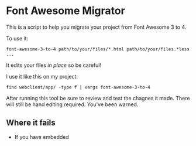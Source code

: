 Font Awesome Migrator
=====================

This is a script to help you migrate your project from Font Awesome 3 to 4.

To use it:

    font-awesome-3-to-4 path/to/your/files/*.html path/to/your/files.*less ...

It edits your files *in place* so be careful!

I use it like this on my project:

    find webclient/app/ -type f | xargs font-awesome-3-to-4

After running this tool be sure to review and test the chagnes it made. There will
still be hand editing required. You've been warned.

Where it fails
--------------

* If you have embedded <style>'s in your HTML with icon-* classes, this script
  will not migrate them correctly.

Contirbuting
------------

Pull requests welcome!
